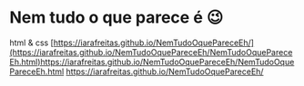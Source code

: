 # Nem tudo o que parece é 😉
html & css
[https://iarafreitas.github.io/NemTudoOquePareceEh/](https://iarafreitas.github.io/NemTudoOquePareceEh/NemTudoOquePareceEh.html)https://iarafreitas.github.io/NemTudoOquePareceEh/NemTudoOquePareceEh.html
https://iarafreitas.github.io/NemTudoOquePareceEh/
